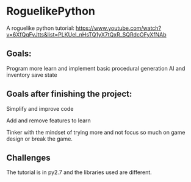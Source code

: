 # RoguelikePython

A roguelike python tutorial: https://www.youtube.com/watch?v=6XfQqFvJtts&list=PLKUel_nHsTQ1yX7tQxR_SQRdcOFyXfNAb

Goals:
---
Program more
learn and implement basic procedural generation
AI and inventory
save state

Goals after finishing the project:
---
Simplify and improve code

Add and remove features to learn

Tinker with the mindset of trying more and not focus so much on game design or break the game.

Challenges
---
The tutorial is in py2.7 and the libraries used are different.
